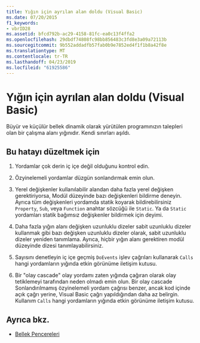 ```yaml
---
title: Yığın için ayrılan alan doldu (Visual Basic)
ms.date: 07/20/2015
f1_keywords:
- vbrID28
ms.assetid: bfcd792b-ac29-4158-81fc-ea0c13f4ffa2
ms.openlocfilehash: 29dbdf74808fc98bb856483c3fd8e3a09a72113b
ms.sourcegitcommit: 9b552addadfb57fab0b9e7852ed4f1f1b8a42f8e
ms.translationtype: MT
ms.contentlocale: tr-TR
ms.lasthandoff: 04/23/2019
ms.locfileid: "61925586"
---
```

# <a name="out-of-stack-space-visual-basic"></a>Yığın için ayrılan alan doldu (Visual Basic)
Büyür ve küçülür bellek dinamik olarak yürütülen programınızın talepleri olan bir çalışma alanı yığınıdır. Kendi sınırları aşıldı.  
  
## <a name="to-correct-this-error"></a>Bu hatayı düzeltmek için  
  
1. Yordamlar çok derin iç içe değil olduğunu kontrol edin.  
  
2. Özyinelemeli yordamlar düzgün sonlandırmak emin olun.  
  
3. Yerel değişkenler kullanılabilir alandan daha fazla yerel değişken gerektiriyorsa, Modül düzeyinde bazı değişkenleri bildirme deneyin. Ayrıca tüm değişkenleri yordamda statik koyarak bildirebilirsiniz `Property`, `Sub`, veya `Function` anahtar sözcüğü ile `Static`. Ya da `Static` yordamları statik bağımsız değişkenler bildirmek için deyimi.  
  
4. Daha fazla yığın alanı değişken uzunluklu dizeler sabit uzunluklu dizeler kullanmak gibi bazı değişken uzunluklu dizeler olarak, sabit uzunluklu dizeler yeniden tanımlama. Ayrıca, hiçbir yığın alanı gerektiren modül düzeyinde dizesi tanımlayabilirsiniz.  
  
5. Sayısını denetleyin iç içe geçmiş `DoEvents` işlev çağrıları kullanarak `Calls` hangi yordamların yığında etkin görünüme iletişim kutusu.  
  
6. Bir "olay cascade" olay yordamı zaten yığında çağıran olarak olay tetiklemeyi tarafından neden olmadı emin olun. Bir olay cascade Sonlandırılmamış özyinelemeli yordam çağrısı benzer, ancak kod içinde açık çağrı yerine, Visual Basic çağrı yapıldığından daha az belirgin. Kullanım `Calls` hangi yordamların yığında etkin görünüme iletişim kutusu.  
  
## <a name="see-also"></a>Ayrıca bkz.

- [Bellek Pencereleri](/visualstudio/debugger/memory-windows)
